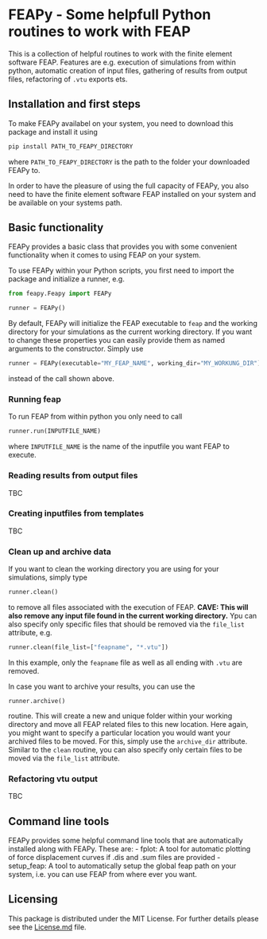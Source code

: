 # FEAPy - Some helpfull Python routines to work with FEAP

This is a collection of helpful routines to work with the finite element software FEAP. Features are e.g. execution of simulations from within python, automatic creation of input files, gathering of results from output files, refactoring of ```.vtu``` exports ets.

## Installation and first steps
To make FEAPy availabel on your system, you need to download this package and install it using
```Bash
pip install PATH_TO_FEAPY_DIRECTORY
```
where ```PATH_TO_FEAPY_DIRECTORY``` is the path to the folder your downloaded FEAPy to.

In order to have the pleasure of using the full capacity of FEAPy, you also need to have the finite element software FEAP installed on your system and be available on your systems path.

## Basic functionality
FEAPy provides a basic class that provides you with some convenient functionality when it comes to 
using FEAP on your system.

To use FEAPy within your Python scripts, you first need to import the package and initialize a 
runner, e.g.
```Python
from feapy.Feapy import FEAPy

runner = FEAPy()
```
By default, FEAPy will initialize the FEAP executable to ```feap``` and the working directory for your simulations as the current working directory. If you want to change these properties you can easily provide them as named arguments to the constructor. Simply use 
```Python
runner = FEAPy(executable="MY_FEAP_NAME", working_dir="MY_WORKUNG_DIR")
```
instead of the call shown above.

### Running feap
To run FEAP from within python you only need to call 
```Python
runner.run(INPUTFILE_NAME)
```
where ```INPUTFILE_NAME``` is the name of the inputfile you want FEAP to execute.

### Reading results from output files
TBC

### Creating inputfiles from templates
TBC

### Clean up and archive data
If you want to clean the working directory you are using for your simulations, simply type
```Python
runner.clean()
```
to remove all files associated with the execution of FEAP. **CAVE: This will also remove any input file found in the current working directory.** Ypu can also specify only specific files that should be removed via the ```file_list``` attribute, e.g.
```Python
runner.clean(file_list=["feapname", "*.vtu"])
```
In this example, only the ```feapname``` file as well as all ending with ```.vtu``` are removed.

In case you want to archive your results, you can use the 
```
runner.archive()
```
routine. This will create a new and unique folder within your working directory and move all FEAP related files to this new location. Here again, you might want to specify a particular location you would want your archived files to be moved. For this, simply use the ```archive_dir``` attribute. Similar to the ```clean``` routine, you can also specify only certain files to be moved via the ```file_list``` attribute.

### Refactoring vtu output
TBC

## Command line tools
FEAPy provides some helpful command line tools that are automatically installed along with FEAPy. These are:
    - fplot: A tool for automatic plotting of force displacement curves if .dis and .sum files are provided
    - setup_feap: A tool to automatically setup the global feap path on your system, i.e. you can use FEAP from where ever you want.

## Licensing
This package is distributed under the MIT License. For further details please see the [License.md](LICENSE.md) file.